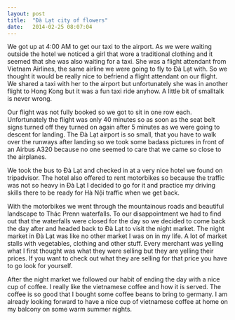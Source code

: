 ```yaml
---
layout: post
title:  "Đà Lạt city of flowers"
date:	2014-02-25 08:07:04
---
```


We got up at 4:00 AM to get our taxi to the airport. As we were waiting outside the hotel we noticed a girl that wore a traditional clothing and it seemed that she was also waiting for a taxi. She was a flight attendant from Vietnam Airlines, the same airline we were going to fly to Đà Lạt with. So we thought it would be really nice to befriend a flight attendant on our flight. We shared a taxi with her to the airport but unfortunately she was in another flight to Hong Kong but it was a fun taxi ride anyhow. A little bit of smalltalk is never wrong.

Our flight was not fully booked so we got to sit in one row each. Unfortunately the flight was only 40 minutes so as soon as the seat belt signs turned off they turned on again after 5 minutes as we were going to descent for landing. The Đà Lạt airport is so small, that you have to walk over the runways after landing so we took some badass pictures in front of an Airbus A320 because no one seemed to care that we came so close to the airplanes.

We took the bus to Đà Lạt and checked in at a very nice hotel we found on tripadvisor. The hotel also offered to rent motorbikes so because the traffic was not so heavy in Đà Lạt I decided to go for it and practice my driving skills there to be ready for Hà Nội traffic when we get back.

With the motorbikes we went through the mountainous roads and beautiful landscape to Thác Prenn waterfalls. To our disappointment we had to find out that the waterfalls were closed for the day so we decided to come back the day after and headed back to Đà Lạt to visit the night market. The night market in Đà Lạt was like no other market I was on in my life. A lot of market stalls with vegetables, clothing and other stuff. Every merchant was yelling what I first thought was what they were selling but they are yelling their prices. If you want to check out what they are selling for that price you have to go look for yourself.

After the night market we followed our habit of ending the day with a nice cup of coffee. I really like the vietnamese coffee and how it is served. The coffee is so good that I bought some coffee beans to bring to germany. I am already looking forward to have a nice cup of vietnamese coffee at home on my balcony on some warm summer nights.